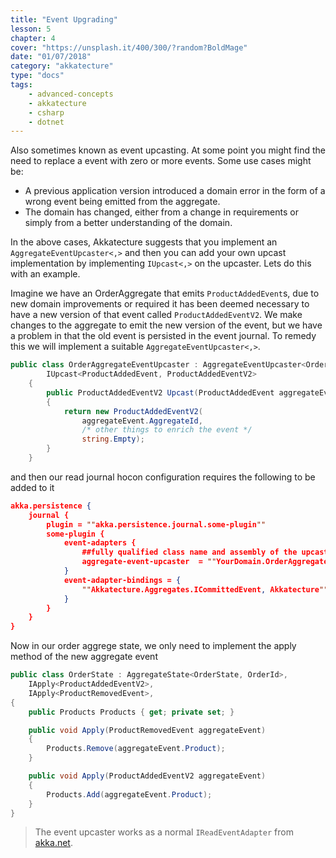 ```yaml
---
title: "Event Upgrading"
lesson: 5
chapter: 4
cover: "https://unsplash.it/400/300/?random?BoldMage"
date: "01/07/2018"
category: "akkatecture"
type: "docs"
tags:
    - advanced-concepts
    - akkatecture
    - csharp
    - dotnet
---
```

Also sometimes known as event upcasting. At some point you might find the need to replace a event with zero or more events. Some use cases might be:

* A previous application version introduced a domain error in the form of a wrong event being emitted from the aggregate.
* The domain has changed, either from a change in requirements or simply from a better understanding of the domain.

In the above cases, Akkatecture suggests that you implement an `AggregateEventUpcaster<,>` and then you can add your own upcast implementation by implementing `IUpcast<,>` on the upcaster. Lets do this with an example.

Imagine we have an OrderAggregate that emits `ProductAddedEvent`s, due to new domain improvements or required it has been deemed necessary to have a new version of that event called `ProductAddedEventV2`. We make changes to the aggregate to emit the new version of the event, but we have a problem in that the old event is persisted in the event journal. To remedy this we will implement a suitable `AggregateEventUpcaster<,>`.

```csharp
public class OrderAggregateEventUpcaster : AggregateEventUpcaster<OrderAggregate, OrderId>,
        IUpcast<ProductAddedEvent, ProductAddedEventV2>
    {
        public ProductAddedEventV2 Upcast(ProductAddedEvent aggregateEvent)
        {
            return new ProductAddedEventV2(
                aggregateEvent.AggregateId,
                /* other things to enrich the event */
                string.Empty);
        }
    }
```

and then our read journal hocon configuration requires the following to be added to it

```json
akka.persistence {
    journal {
        plugin = ""akka.persistence.journal.some-plugin""
        some-plugin {
			event-adapters {
                ##fully qualified class name and assembly of the upcaster
				aggregate-event-upcaster  = ""YourDomain.OrderAggregateEventUpcaster, YourDomain""
			}
			event-adapter-bindings = {
				""Akkatecture.Aggregates.ICommittedEvent, Akkatecture"" = aggregate-event-upcaster
			}
        }
    }
}
```

Now in our order aggrege state, we only need to implement the apply method of the new aggregate event

```csharp
public class OrderState : AggregateState<OrderState, OrderId>,
    IApply<ProductAddedEventV2>,
    IApply<ProductRemovedEvent>,
{
    public Products Products { get; private set; }

    public void Apply(ProductRemovedEvent aggregateEvent)
    {
        Products.Remove(aggregateEvent.Product);
    }

    public void Apply(ProductAddedEventV2 aggregateEvent)
    {
        Products.Add(aggregateEvent.Product);
    }
}
```

> The event upcaster works as a normal `IReadEventAdapter` from [akka.net](https://getakka.net/articles/persistence/event-adapters.html).